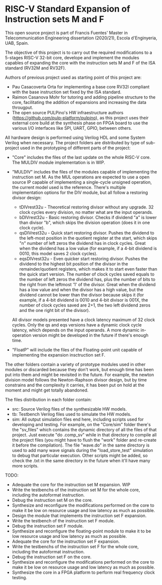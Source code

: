 # RISC-V Standard Expansion of Instruction sets M and F

This open source project is part of Francis Fuentes' Master in Telecommunication Engineering dissertation (2020/21), Escola d'Enginyeria, UAB, Spain.

The objective of this project is to carry out the required modifications to a 5-stages RISC-V 32-bit core, develope and implement the modules capables of expanding the core with the instruction sets M and F of the ISA standard (RV32M and RV32F).

Authors of previous project used as starting point of this project are:
 - Pau Casacoverta Orta for implementing a base core RV32I compliant with the base instruction set fixed by the ISA standard.
 - Raimon Casanova Mohr for tutoring and adding pipeline structure to the core, facilitating the addition of expansions and increasing the data througput.
 - The open source PULPino's HW infraestructure authors (https://github.com/pulp-platform/pulpino), as this project uses their external core build at the synthesis phase on FPGA board to use the various I/O interfaces like SPI, UART, GPIO, between others.

All hardware design is performed using Verilog HDL and some System Verilog when necessary. The project folders are distributed by type of sub-project used in the prototyping of different parts of the project:
 - "Core" includes the files of the last update on the whole RISC-V core. The MULDIV module implementation is in WIP.
 - "MULDIV" includes the files of the modules capable of implementing the instruction set M.
    As the MUL operations are expected to use a open source IP capable of implementing a single-cycle unsigned operation, the current model used is the reference.
    There's multiple implementation options for the DIV module, but all follow a restoring divisor design:
    - tDIVrest32u - Theoretical restoring divisor without any upgrade. 32 clock cycles every division, no matter what are the input operands.
    - bDIVrest32u - Basic restoring divisor. Checks if dividend "a" is lower than divisor "b", which skips the division operation (does it in one clock cycle).
    - qsDIVrest32u - Quick start restoring divisor. Pushes the dividend to the left-most position in the quotient register at the start, which skips "n" number of left zeros the dividend has in clock cycles. Great when the dividend has a low value (for example, if a 4-bit dividend is 0010, this model saves 2 clock cycles).
    - eqsDIVrest32u - Even quicker start restoring divisor. Pushes the dividend to the highest bit position of the divisor in the remainder/quotient registers, which makes it to start even faster than the quick start version. The number of clock cycles saved equals to the number of left zeros the dividend has, plus the number of bits to the right from the leftmost '1' of the divisor. Great when the dividend has a low value and when the divisor has a high value, but the dividend cannot be lower than the divisor because skips it (for example, if a 4-bit dividend is 0010 and 4-bit divisor is 001X, the number of clock cycles saved are 2+1, the two left dividend zeros and the one right bit of the divisor).

    All divisor models presented have a clock latency maximum of 32 clock cycles. Only the qs and eqs versions have a dynamic clock cycle latency, which depends on the input operands. A more dynamic in-operation version might be developed in the future if there's enough time.

- "FloatP" will include the files of the Floating-point unit capable of implementing the expansion insctruction set F.

The other folders contain a variety of prototype modules used in other modules or discarded because they don't work, but enough time has been put into them and might be revisited in the future. For example, the newton division model follows the Newton-Raphson divisor design, but by time constrains and the complexity it carries, it has been put on hold at the moment and might get totally abandoned.

The files distribution in each folder contain:
 - src: Source Verilog files of the synthesizable HW models.
 - tb: Testbench Verilog files used to simulate the HW models.
 - sim: All output simulation files end here, including scripts used for developing and testing. For example, on the "Core/sim" folder there's the "sv_files" which contains the dynamic directory of all the files of that project. Just execute "do .comp_sv" while in that directory to compile all the project files (you might have to flush the "work" folder and re-create it before the compilation). The file "wave.do" in the same directory is used to add many wave signals during the "load_store_test" simulation to debug that particular execution. Other scripts might be added, so check the .txt in the same directory in the future when it'll have many more scripts.
 
TODO:
- Adequate the core for the instruction set M expansion. WIP
- Write the testbenchs of the instruction set M for the whole core, including the autoformat instruction.
- Debug the instruction set M on the core.
- Synthesize and reconfigure the modifications performed on the core to make it be low on resource usage and low latency as much as possible.
- Design the module that implements the instruction set F expansion.
- Write the testbench of the instruction set F module.
- Debug the instruction set F module.
- Synthesize and reconfigure the floating-point module to make it to be low resource usage and low latency as much as possible.
- Adequate the core for the instruction set F expansion.
- Write the testbenchs of the instruction set F for the whole core, including the autoformat instruction.
- Debug the instruction set F on the core.
- Synthesize and reconfigure the modifications performed on the core to make it be low on resource usage and low latency as much as possible.
- Synthesize the core in a FPGA platform to perform real frequency clock testing.
